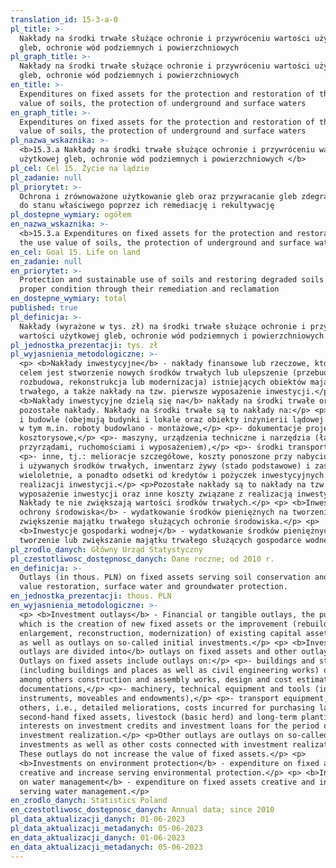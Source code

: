 ```yaml
---
translation_id: 15-3-a-0
pl_title: >-
  Nakłady na środki trwałe służące ochronie i przywróceniu wartości użytkowej
  gleb, ochronie wód podziemnych i powierzchniowych
pl_graph_title: >-
  Nakłady na środki trwałe służące ochronie i przywróceniu wartości użytkowej
  gleb, ochronie wód podziemnych i powierzchniowych
en_title: >-
  Expenditures on fixed assets for the protection and restoration of the use
  value of soils, the protection of underground and surface waters
en_graph_title: >-
  Expenditures on fixed assets for the protection and restoration of the use
  value of soils, the protection of underground and surface waters
pl_nazwa_wskaznika: >-
  <b>15.3.a Nakłady na środki trwałe służące ochronie i przywróceniu wartości
  użytkowej gleb, ochronie wód podziemnych i powierzchniowych </b>
pl_cel: Cel 15. Życie na lądzie
pl_zadanie: null
pl_priorytet: >-
  Ochrona i zrównoważone użytkowanie gleb oraz przywracanie gleb zdegradowanych
  do stanu właściwego poprzez ich remediację i rekultywację
pl_dostepne_wymiary: ogółem
en_nazwa_wskaznika: >-
  <b>15.3.a Expenditures on fixed assets for the protection and restoration of
  the use value of soils, the protection of underground and surface waters</b>
en_cel: Goal 15. Life on land
en_zadanie: null
en_priorytet: >-
  Protection and sustainable use of soils and restoring degraded soils to their
  proper condition through their remediation and reclamation
en_dostepne_wymiary: total
published: true
pl_definicja: >-
  Nakłady (wyrażone w tys. zł) na środki trwałe służące ochronie i przywróceniu
  wartości użytkowej gleb, ochronie wód podziemnych i powierzchniowych.
pl_jednostka_prezentacji: tys. zł
pl_wyjasnienia_metodologiczne: >-
  <p> <b>Nakłady inwestycyjne</b> - nakłady finansowe lub rzeczowe, których
  celem jest stworzenie nowych środków trwałych lub ulepszenie (przebudowa,
  rozbudowa, rekonstrukcja lub modernizacja) istniejących obiektów majątku
  trwałego, a także nakłady na tzw. pierwsze wyposażenie inwestycji.</p> <p>
  <b>Nakłady inwestycyjne dzielą się na</b> nakłady na środki trwałe oraz
  pozostałe nakłady. Nakłady na środki trwałe są to nakłady na:</p> <p>- budynki
  i budowle (obejmują budynki i lokale oraz obiekty inżynierii lądowej i wodnej)
  w tym m.in. roboty budowlano - montażowe,</p> <p>- dokumentacje projektowo -
  kosztorysowe,</p> <p>- maszyny, urządzenia techniczne i narzędzia (łącznie z
  przyrządami, ruchomościami i wyposażeniem),</p> <p>- środki transportu,</p>
  <p>- inne, tj.: melioracje szczegółowe, koszty ponoszone przy nabyciu gruntów
  i używanych środków trwałych, inwentarz żywy (stado podstawowe) i zasadzenia
  wieloletnie, a ponadto odsetki od kredytów i pożyczek inwestycyjnych za okres
  realizacji inwestycji.</p> <p>Pozostałe nakłady są to nakłady na tzw. pierwsze
  wyposażenie inwestycji oraz inne koszty związane z realizacją inwestycji.
  Nakłady te nie zwiększają wartości środków trwałych.</p> <p> <b>Inwestycje
  ochrony środowiska</b> - wydatkowanie środków pieniężnych na tworzenie lub
  zwiększenie majątku trwałego służących ochronie środowiska.</p> <p>
  <b>Inwestycje gospodarki wodnej</b> - wydatkowanie środków pieniężnych na
  tworzenie lub zwiększanie majątku trwałego służących gospodarce wodnej.</p>
pl_zrodlo_danych: Główny Urząd Statystyczny
pl_czestotliwosc_dostępnosc_danych: Dane roczne; od 2010 r.
en_definicja: >-
  Outlays (in thous. PLN) on fixed assets serving soil conservation and soil use
  value restoration, surface water and groundwater protection.
en_jednostka_prezentacji: thous. PLN
en_wyjasnienia_metodologiczne: >-
  <p> <b>Investment outlays</b> - Financial or tangible outlays, the purpose of
  which is the creation of new fixed assets or the improvement (rebuilding,
  enlargement, reconstruction, modernization) of existing capital asset items,
  as well as outlays on so-called initial investments.</p> <p> <b>Investment
  outlays are divided into</b> outlays on fixed assets and other outlays.
  Outlays on fixed assets include outlays on:</p> <p>- buildings and structures
  (including buildings and places as well as civil engineering works) of which,
  among others construction and assembly works, design and cost estimate
  documentations,</p> <p>- machinery, technical equipment and tools (including
  instruments, moveables and endowments),</p> <p>- transport equipment,</p> <p>-
  others, i.e., detailed meliorations, costs incurred for purchasing land and
  second-hand fixed assets, livestock (basic herd) and long-term plantings,
  interests on investment credits and investment loans for the period of
  investment realization.</p> <p>Other outlays are outlays on so-called initial
  investments as well as other costs connected with investment realization.
  These outlays do not increase the value of fixed assets.</p> <p>
  <b>Investments on environment protection</b> - expenditure on fixed assets
  creative and increase serving environmental protection.</p> <p> <b>Investments
  on water management</b> - expenditure on fixed assets creative and increase
  serving water management.</p>
en_zrodlo_danych: Statistics Poland
en_czestotliwosc_dostępnosc_danych: Annual data; since 2010
pl_data_aktualizacji_danych: 01-06-2023
pl_data_aktualizacji_metadanych: 05-06-2023
en_data_aktualizacji_danych: 01-06-2023
en_data_aktualizacji_metadanych: 05-06-2023
---
```

